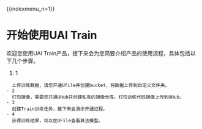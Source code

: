 {{indexmenu_n>1}}

# 开始使用UAI Train

欢迎您使用UAI Train产品，接下来会为您简要介绍产品的使用流程，具体包括以下几个步骤。

1.  1



``` 
  上传训练数据，请您开通Ufile并创建bucket，将数据上传到自定义文件夹。
- 2
  打包镜像，需要您开通UHub并创建私有的镜像仓库，打包训练代码镜像上传到UHub。
- 3
  创建Train训练任务，接下来会演示开通过程。
- 4
  获得训练结果，可以在UFile查看算法模型。
```
